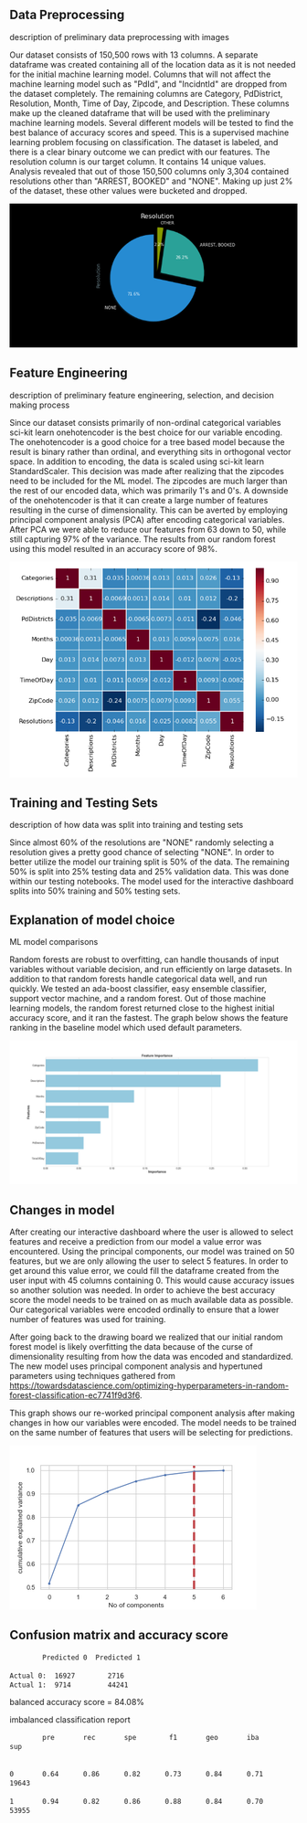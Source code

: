 ## Data Preprocessing

description of preliminary data preprocessing with images

Our dataset consists of 150,500 rows with 13 columns. A separate dataframe was created containing all of the location data as it is not needed for the initial machine learning model. Columns that will not affect the machine learning model such as "PdId", and "IncidntId" are dropped from the dataset completely. The remaining columns are Category, PdDistrict, Resolution, Month, Time of Day, Zipcode, and Description. These columns make up the cleaned dataframe that will be used with the preliminary machine learning models. Several different models will be tested to find the best balance of accuracy scores and speed. This is a supervised machine learning problem focusing on classification. The dataset is labeled, and there is a clear binary outcome we can predict with our features. The resolution column is our target column. It contains 14 unique values. Analysis revealed that out of those 150,500 columns only 3,304 contained resolutions other than "ARREST, BOOKED" and "NONE". Making up just 2% of the dataset, these other values were bucketed and dropped.

![](./images/resolutions.png)



## Feature Engineering

description of preliminary feature engineering, selection, and decision making process

Since our dataset consists primarily of non-ordinal categorical variables sci-kit learn onehotencoder is the best choice for our variable encoding. The onehotencoder is a good choice for a tree based model because the result is binary rather than ordinal, and everything sits in orthogonal vector space. In addition to encoding, the data is scaled using sci-kit learn StandardScaler. This decision was made after realizing that the zipcodes need to be included for the ML model. The zipcodes are much larger than the rest of our encoded data, which was primarily 1's and 0's. A downside of the onehotencoder is that it can create a large number of features resulting in the curse of dimensionality. This can be averted by employing principal component analysis (PCA) after encoding categorical variables. After PCA we were able to reduce our features from 63 down to 50, while still capturing 97% of the variance. The results from our random forest using this model resulted in an accuracy score of 98%. 


![](./images/correlation_heatmap.png)

## Training and Testing Sets

description of how data was split into training and testing sets

Since almost 60% of the resolutions are "NONE" randomly selecting a resolution gives a pretty good chance of selecting "NONE". In order to better utilize the model our training split is 50% of the data. The remaining 50% is split into 25% testing data and 25% validation data. This was done within our testing notebooks. The model used for the interactive dashboard splits into 50% training and 50% testing sets. 

## Explanation of model choice

ML model comparisons 

Random forests are robust to overfitting, can handle thousands of input variables without variable decision, and run efficiently on large datasets. In addition to that random forests handle categorical data well, and run quickly. We tested an ada-boost classifier, easy ensemble classifier, support vector machine, and a random forest. Out of those machine learning models, the random forest returned close to the highest initial accuracy score, and it ran the fastest. The graph below shows the feature ranking in the baseline model which used default parameters. 

![](./images/GINI_graph.png)


## Changes in model

 After creating our interactive dashboard where the user is allowed to select features and receive a prediction from our model a value error was encountered. Using the principal components, our model was trained on 50 features, but we are only allowing the user to select 5 features. In order to get around this value error, we could fill the dataframe created from the user input with 45 columns containing 0. This would cause accuracy issues so another solution was needed. In order to achieve the best accuracy score the model needs to be trained on as much available data as possible. Our categorical variables were encoded ordinally to ensure that a lower number of features was used for training.

 After going back to the drawing board we realized that our initial random forest model is likely overfitting the data because of the curse of dimensionality resulting from how the data was encoded and standardized. The new model uses principal component analysis and hypertuned parameters using techniques gathered from https://towardsdatascience.com/optimizing-hyperparameters-in-random-forest-classification-ec7741f9d3f6. 

 This graph shows our re-worked principal component analysis after making changes in how our variables were encoded. The model needs to be trained on the same number of features that users will be selecting for predictions.  

![](./images/PCA_graph.png)

## Confusion matrix and accuracy score

            Predicted 0  Predicted 1

    Actual 0:  16927        2716 
    Actual 1:  9714         44241   

balanced accuracy score = 84.08%

imbalanced classification report

            pre       rec       spe        f1       geo       iba       sup


    0       0.64      0.86      0.82      0.73      0.84      0.71     19643

    1       0.94      0.82      0.86      0.88      0.84      0.70     53955



